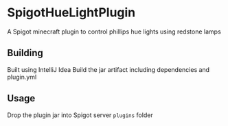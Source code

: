# SpigotHueLightPlugin
A Spigot minecraft plugin to control phillips hue lights using redstone lamps


## Building
Built using IntelliJ Idea
Build the jar artifact including dependencies and plugin.yml

## Usage
Drop the plugin jar into Spigot server `plugins` folder

